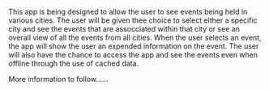 This app is being designed to allow the user to see events being held in various cities. 
The user will be given thee choice to select either a specific city and see the events that are assocciated within that city or see an overall view of all the events from all cities. 
When the user selects an event, the app will show the user an expended information on the event. 
The user will also have the chance to access the app and see the events even when offline through the use of cached data. 


More information to follow......